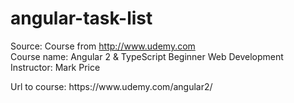 # angular-task-list

Source: Course from  http://www.udemy.com<br>
Course name: Angular 2 & TypeScript Beginner Web Development<br>
Instructor: Mark Price<br>
<p>Url to course: https://www.udemy.com/angular2/
